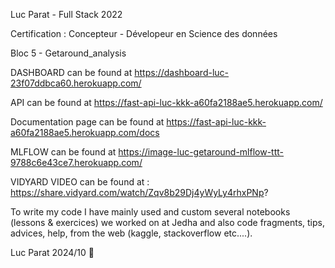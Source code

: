 Luc Parat - Full Stack 2022

Certification : Concepteur - Dévelopeur en Science des données

Bloc 5 - Getaround_analysis

DASHBOARD can be found at https://dashboard-luc-23f07ddbca60.herokuapp.com/

API can be found at https://fast-api-luc-kkk-a60fa2188ae5.herokuapp.com/

Documentation page can be found at https://fast-api-luc-kkk-a60fa2188ae5.herokuapp.com/docs

MLFLOW can be found at https://image-luc-getaround-mlflow-ttt-9788c6e43ce7.herokuapp.com/

VIDYARD VIDEO can be found at : https://share.vidyard.com/watch/Zqv8b29Dj4yWyLy4rhxPNp?

To write my code I have mainly used and custom several notebooks (lessons & exercices) we worked on at Jedha and also code fragments, tips, advices, help, from the web (kaggle, stackoverflow etc....).

Luc Parat 2024/10 🚗